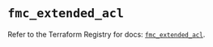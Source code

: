 # `fmc_extended_acl`

Refer to the Terraform Registry for docs: [`fmc_extended_acl`](https://registry.terraform.io/providers/ciscodevnet/fmc/1.5.2/docs/resources/extended_acl).
